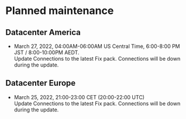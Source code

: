 
# Planned maintenance

## Datacenter America

* March 27, 2022, 04:00AM-06:00AM US Central Time, 6:00-8:00 PM JST / 8:00-10:00PM AEDT.  
  Update Connections to the latest Fix pack. Connections will be down during the update.

## Datacenter Europe

* March 25, 2022, 21:00-23:00 CET (20:00-22:00 UTC)  
  Update Connections to the latest Fix pack. Connections will be down during the update.
